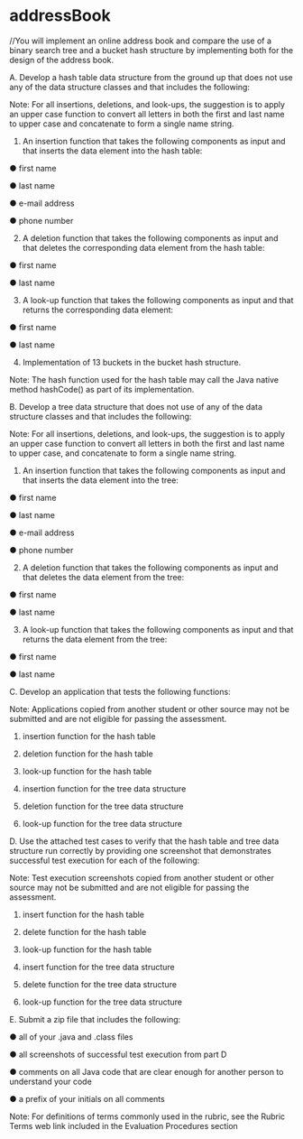 # addressBook
//You will implement an online address book and compare the use of a binary search tree and a bucket hash structure by implementing both for the design of the address book.

A.  Develop a hash table data structure from the ground up that does not use any of the data structure classes and that includes the following:
 

Note: For all insertions, deletions, and look-ups, the suggestion is to apply an upper case function to convert all letters in both the first and last name to upper case and concatenate to form a single name string.
 

1.  An insertion function that takes the following components as input and that inserts the data element into the hash table:

●   first name

●   last name

●   e-mail address

●   phone number

2.  A deletion function that takes the following components as input and that deletes the corresponding data element from the hash table:

●   first name

●   last name

3.  A look-up function that takes the following components as input and that returns the corresponding data element:

●   first name

●   last name

4.  Implementation of 13 buckets in the bucket hash structure.
 

Note: The hash function used for the hash table may call the Java native method hashCode() as part of its implementation.
 

B.  Develop a tree data structure that does not use of any of the data structure classes and that includes the following:
 

Note: For all insertions, deletions, and look-ups, the suggestion is to apply an upper case function to convert all letters in both the first and last name to upper case, and concatenate to form a single name string.
 

1.  An insertion function that takes the following components as input and that inserts the data element into the tree:

●   first name

●   last name

●   e-mail address

●   phone number

2.  A deletion function that takes the following components as input and that deletes the data element from the tree:

●   first name

●   last name

3.  A look-up function that takes the following components as input and that returns the data element from the tree:

●   first name

●   last name
 

C.  Develop an application that tests the following functions:
 

Note: Applications copied from another student or other source may not be submitted and are not eligible for passing the assessment.
 

1.  insertion function for the hash table

2.  deletion function for the hash table

3.  look-up function for the hash table

4.  insertion function for the tree data structure

5.  deletion function for the tree data structure

6.  look-up function for the tree data structure
 

D.  Use the attached test cases to verify that the hash table and tree data structure run correctly by providing one screenshot that demonstrates successful test execution for each of the following:
 

Note: Test execution screenshots copied from another student or other source may not be submitted and are not eligible for passing the assessment.
 

1.  insert function for the hash table

2.  delete function for the hash table

3.  look-up function for the hash table

4.  insert function for the tree data structure

5.  delete function for the tree data structure

6.  look-up function for the tree data structure
 

E.  Submit a zip file that includes the following:

●   all of your .java and .class files

●   all screenshots of successful test execution from part D

●   comments on all Java code that are clear enough for another person to understand your code

●   a prefix of your initials on all comments
 

Note: For definitions of terms commonly used in the rubric, see the Rubric Terms web link included in the Evaluation Procedures section
